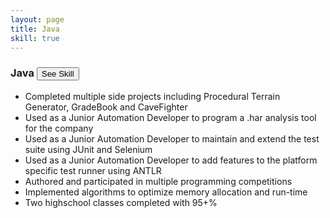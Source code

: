 ```yaml
---
layout: page
title: Java
skill: true
---
```



<div>
    <div class="container">
        <div class="header">
            <h3><i class="devicon-java-plain"></i> Java <span><button class="btn btn-info" id = "java">See Skill</button></span></h3> 
        </div>
    </div>
    <div class="container">
        <ul class="java">
            <li>Completed multiple side projects including Procedural Terrain Generator, GradeBook and CaveFighter</li>
            <li>Used as a Junior Automation Developer to program a .har analysis tool for the company</li>
            <li>Used as a Junior Automation Developer to maintain and extend the test suite using JUnit and Selenium</li>
            <li>Used as a Junior Automation Developer to add features to the platform specific test runner using ANTLR</li>
            <li>Authored and participated in multiple programming competitions</li>
            <li>Implemented algorithms to optimize memory allocation and run-time</li>
            <li>Two highschool classes completed with 95+%</li>
        </ul>
    </div>
</div>